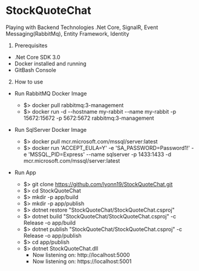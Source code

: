 # StockQuoteChat
Playing with Backend Technologies .Net Core, SignalR, Event Messaging(RabbitMq), Entity Framework, Identity

1. Prerequisites
- .Net Core SDK 3.0
- Docker installed and running 
- GitBash Console 

2. How to use 
- Run RabbitMQ Docker Image
  - $> docker pull rabbitmq:3-management   
  - $> docker run -d --hostname my-rabbit --name my-rabbit -p 15672:15672 -p  5672:5672 rabbitmq:3-management   
- Run SqlServer Docker Image 
  - $> docker pull mcr.microsoft.com/mssql/server:latest
  - $> docker run 'ACCEPT_EULA=Y' -e 'SA_PASSWORD=Password1!' -e 'MSSQL_PID=Express' --name sqlserver -p 1433:1433 -d mcr.microsoft.com/mssql/server:latest
  
- Run App 
  - $> git clone https://github.com/lyonn19/StockQuoteChat.git
  - $> cd StockQuoteChat
  - $> mkdir -p app/build
  - $> mkdir -p app/publish
  - $> dotnet restore "StockQuoteChat/StockQuoteChat.csproj"
  - $> dotnet build "StockQuoteChat/StockQuoteChat.csproj" -c Release -o app/build
  - $> dotnet publish "StockQuoteChat/StockQuoteChat.csproj" -c Release -o app/publish
  - $> cd app/publish
  - $> dotnet StockQuoteChat.dll
     - Now listening on: http://localhost:5000
     - Now listening on: https://localhost:5001
  
